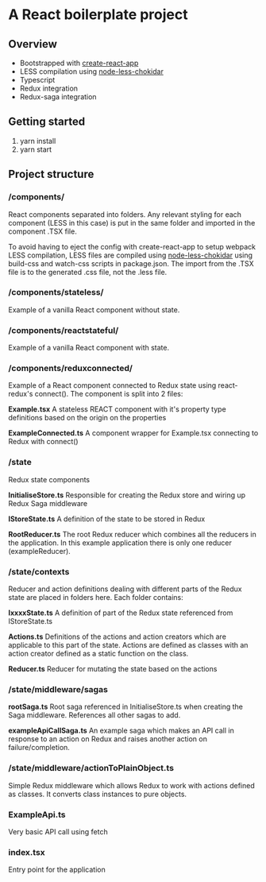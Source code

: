 # A React boilerplate project

## Overview

- Bootstrapped with [create-react-app](https://github.com/facebook/create-react-app)
- LESS compilation using [node-less-chokidar](https://github.com/sampi/node-less-chokidar)
- Typescript
- Redux integration
- Redux-saga integration

## Getting started

1. yarn install
2. yarn start

## Project structure

### /components/

React components separated into folders. Any relevant styling for each component (LESS in this case) is put in the same folder and imported in the component .TSX file.

To avoid having to eject the config with create-react-app to setup webpack LESS compilation, LESS files are compiled using [node-less-chokidar](https://github.com/sampi/node-less-chokidar) using build-css and watch-css scripts in package.json. The import from the .TSX file is to the generated .css file, not the .less file.

### /components/stateless/

Example of a vanilla React component without state.

### /components/reactstateful/

Example of a vanilla React component with state.

### /components/reduxconnected/

Example of a React component connected to Redux state using react-redux's connect(). The component is split into 2 files:

**Example.tsx**
A stateless REACT component with it's property type definitions based on the origin on the properties

**ExampleConnected.ts**
A component wrapper for Example.tsx connecting to Redux with connect()

### /state

Redux state components

**InitialiseStore.ts**
Responsible for creating the Redux store and wiring up Redux Saga middleware

**IStoreState.ts**
A definition of the state to be stored in Redux

**RootReducer.ts**
The root Redux reducer which combines all the reducers in the application. In this example application there is only one reducer (exampleReducer).

### /state/contexts

Reducer and action definitions dealing with different parts of the Redux state are placed in folders here. Each folder contains:

**IxxxxState.ts**
A definition of part of the Redux state referenced from IStoreState.ts

**Actions.ts**
Definitions of the actions and action creators which are applicable to this part of the state. Actions are defined as classes with an action creator defined as a static function on the class.

**Reducer.ts**
Reducer for mutating the state based on the actions

### /state/middleware/sagas

**rootSaga.ts**
Root saga referenced in InitialiseStore.ts when creating the Saga middleware. References all other sagas to add.

**exampleApiCallSaga.ts**
An example saga which makes an API call in response to an action on Redux and raises another action on failure/completion.

### /state/middleware/actionToPlainObject.ts

Simple Redux middleware which allows Redux to work with actions defined as classes. It converts class instances to pure objects.

### ExampleApi.ts

Very basic API call using fetch

### index.tsx

Entry point for the application
